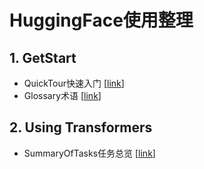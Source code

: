 # HuggingFace使用整理

## 1. GetStart
- QuickTour快速入门 \[[link](/huggingface/QuickTour入门.md)\]
- Glossary术语 \[[link](/huggingface/Glossary术语.md)\]

## 2. Using Transformers
- SummaryOfTasks任务总览 \[[link](/huggingface/SummaryOfTasks任务总览.md)\]